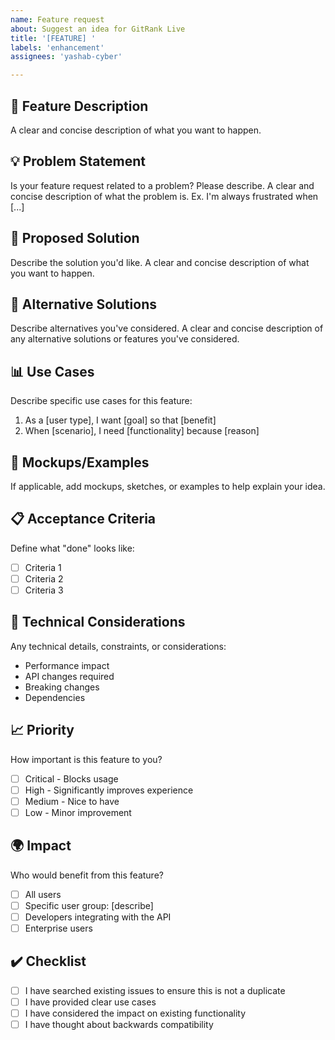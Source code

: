 ```yaml
---
name: Feature request
about: Suggest an idea for GitRank Live
title: '[FEATURE] '
labels: 'enhancement'
assignees: 'yashab-cyber'

---
```


## 🚀 Feature Description
A clear and concise description of what you want to happen.

## 💡 Problem Statement
Is your feature request related to a problem? Please describe.
A clear and concise description of what the problem is. Ex. I'm always frustrated when [...]

## 🎯 Proposed Solution
Describe the solution you'd like.
A clear and concise description of what you want to happen.

## 🔀 Alternative Solutions
Describe alternatives you've considered.
A clear and concise description of any alternative solutions or features you've considered.

## 📊 Use Cases
Describe specific use cases for this feature:
1. As a [user type], I want [goal] so that [benefit]
2. When [scenario], I need [functionality] because [reason]

## 🎨 Mockups/Examples
If applicable, add mockups, sketches, or examples to help explain your idea.

## 📋 Acceptance Criteria
Define what "done" looks like:
- [ ] Criteria 1
- [ ] Criteria 2
- [ ] Criteria 3

## 🔧 Technical Considerations
Any technical details, constraints, or considerations:
- Performance impact
- API changes required
- Breaking changes
- Dependencies

## 📈 Priority
How important is this feature to you?
- [ ] Critical - Blocks usage
- [ ] High - Significantly improves experience
- [ ] Medium - Nice to have
- [ ] Low - Minor improvement

## 🌍 Impact
Who would benefit from this feature?
- [ ] All users
- [ ] Specific user group: [describe]
- [ ] Developers integrating with the API
- [ ] Enterprise users

## ✔️ Checklist
- [ ] I have searched existing issues to ensure this is not a duplicate
- [ ] I have provided clear use cases
- [ ] I have considered the impact on existing functionality
- [ ] I have thought about backwards compatibility
